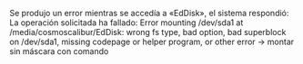 Se produjo un error mientras se accedía a «EdDisk», el sistema respondió: La
operación solicitada ha fallado: Error mounting /dev/sda1 at
/media/cosmoscalibur/EdDisk: wrong fs type, bad option, bad superblock on
/dev/sda1, missing codepage or helper program, or other error -> montar sin
máscara con comando
